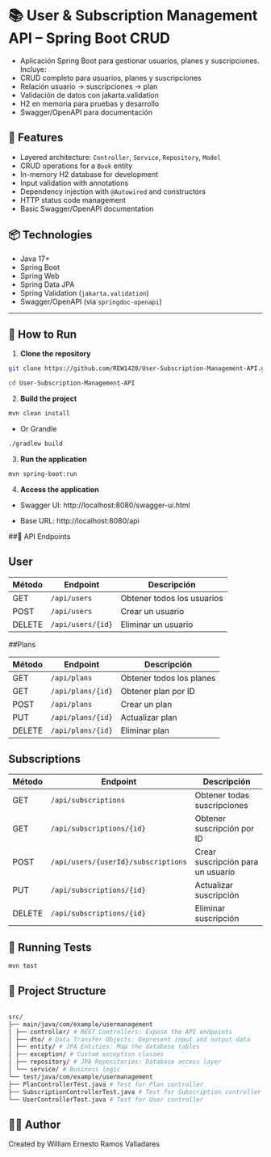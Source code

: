 # 📚 User & Subscription Management API – Spring Boot CRUD

- Aplicación Spring Boot para gestionar usuarios, planes y suscripciones. Incluye:
- CRUD completo para usuarios, planes y suscripciones
- Relación usuario → suscripciones → plan
- Validación de datos con jakarta.validation
- H2 en memoria para pruebas y desarrollo
- Swagger/OpenAPI para documentación

## 📌 Features

- Layered architecture: `Controller`, `Service`, `Repository`, `Model`
- CRUD operations for a `Book` entity
- In-memory H2 database for development
- Input validation with annotations
- Dependency injection with `@Autowired` and constructors
- HTTP status code management
- Basic Swagger/OpenAPI documentation

## 📦 Technologies

- Java 17+
- Spring Boot
- Spring Web
- Spring Data JPA
- Spring Validation (`jakarta.validation`)
- Swagger/OpenAPI (via `springdoc-openapi`)

---

## 🚀 How to Run

1. **Clone the repository**

```bash
git clone https://github.com/REW1420/User-Subscription-Management-API.git
```

```bash
cd User-Subscription-Management-API
```

2. **Build the project**

```bash
mvn clean install
```

- Or Grandle

```bash
./gradlew build
```

3. **Run the application**

```bash
mvn spring-boot:run
```

4. **Access the application**

- Swagger UI: http://localhost:8080/swagger-ui.html

- Base URL: http://localhost:8080/api

##🔧 API Endpoints

## User

| Método | Endpoint          | Descripción                |
| ------ | ----------------- | -------------------------- |
| GET    | `/api/users`      | Obtener todos los usuarios |
| POST   | `/api/users`      | Crear un usuario           |
| DELETE | `/api/users/{id}` | Eliminar un usuario        |

##Plans

| Método | Endpoint          | Descripción              |
| ------ | ----------------- | ------------------------ |
| GET    | `/api/plans`      | Obtener todos los planes |
| GET    | `/api/plans/{id}` | Obtener plan por ID      |
| POST   | `/api/plans`      | Crear un plan            |
| PUT    | `/api/plans/{id}` | Actualizar plan          |
| DELETE | `/api/plans/{id}` | Eliminar plan            |

## Subscriptions

| Método | Endpoint                            | Descripción                       |
| ------ | ----------------------------------- | --------------------------------- |
| GET    | `/api/subscriptions`                | Obtener todas suscripciones       |
| GET    | `/api/subscriptions/{id}`           | Obtener suscripción por ID        |
| POST   | `/api/users/{userId}/subscriptions` | Crear suscripción para un usuario |
| PUT    | `/api/subscriptions/{id}`           | Actualizar suscripción            |
| DELETE | `/api/subscriptions/{id}`           | Eliminar suscripción              |

## 🧪 Running Tests

```bash
mvn test
```

## 📂 Project Structure

```bash

src/
├── main/java/com/example/usermanagement
│ ├── controller/ # REST Controllers: Expose the API endpoints
│ ├── dto/ # Data Transfer Objects: Represent input and output data
│ ├── entity/ # JPA Entities: Map the database tables
│ ├── exception/ # Custom exception classes
│ ├── repository/ # JPA Repositories: Database access layer
│ └── service/ # Business logic
└── test/java/com/example/usermanagement
├── PlanControllerTest.java # Test for Plan controller
├── SubscriptionControllerTest.java # Test for Subscription controller
└── UserControllerTest.java # Test for User controller
```

## 🧑‍💻 Author

Created by William Ernesto Ramos Valladares
